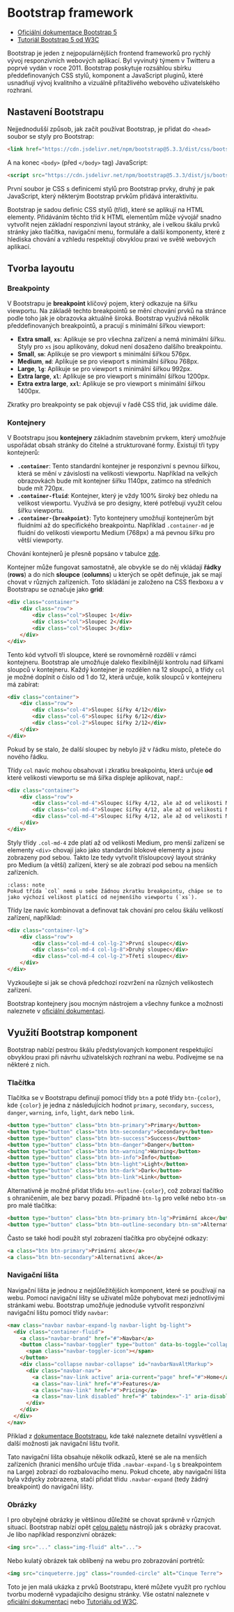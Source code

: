 Bootstrap framework
===================

* [Oficiální dokumentace Bootstrap 5](https://getbootstrap.com/docs/5.3/getting-started/introduction/)
* [Tutoriál Bootstrap 5 od W3C](https://www.w3schools.com/bootstrap5/index.php)

Bootstrap je jeden z nejpopulárnějších frontend frameworků pro rychlý vývoj responzivních webových aplikací. Byl vyvinutý týmem v Twitteru a poprvé vydán v roce 2011. Bootstrap poskytuje rozsáhlou sbírku předdefinovaných CSS stylů, komponent a JavaScript pluginů, které usnadňují vývoj kvalitního a vizuálně přitažlivého webového uživatelského rozhraní. 

Nastavení Bootstrapu
--------------------

Nejjednodušší způsob, jak začít používat Bootstrap, je přidat do `<head>` soubor se styly pro Bootstrap:

```html
<link href="https://cdn.jsdelivr.net/npm/bootstrap@5.3.3/dist/css/bootstrap.min.css" rel="stylesheet" integrity="sha384-rbsA2VBKQhggwzxH7pPCaAqO46MgnOM80zW1RWuH61DGLwZJEdK2Kadq2F9CUG65" crossorigin="anonymous">
```

A na konec `<body>` (před `</body>` tag) JavaScript:

```html
<script src="https://cdn.jsdelivr.net/npm/bootstrap@5.3.3/dist/js/bootstrap.bundle.min.js" integrity="sha384-kenU1KFdBIe4zVF0s0G1M5b4hcpxyD9F7jL+jjXkk+Q2h455rYXK/7HAuoJl+0I4" crossorigin="anonymous"></script>
```

První soubor je CSS s definicemi stylů pro Bootstrap prvky, druhý je pak JavaScript, který některým Bootstrap prvkům přidává interaktivitu.

Bootstrap je sadou definic CSS stylů (tříd), které se aplikují na HTML elementy. Přidáváním těchto tříd k HTML elementům může vývojář snadno vytvořit nejen základní responzivní layout stránky, ale i velkou škálu prvků stránky jako tlačítka, navigační menu, formuláře a další komponenty, které z hlediska chování a vzhledu respektují obvyklou praxi ve světě webových aplikací.

Tvorba layoutu
--------------

### Breakpointy

V Bootstrapu je **breakpoint** klíčový pojem, který odkazuje na šířku viewportu. Na základě techto breakpointů se mění chování prvků na stránce podle toho jak je obrazovka aktuálně široká. Bootstrap využívá několik předdefinovaných breakpointů, a pracují s minimální šířkou viewport:

- **Extra small**, **`xs`**: Aplikuje se pro všechna zařízení a nemá minimální šířku. Styly pro `xs` jsou aplikovány, dokud není dosaženo dalšího breakpointu.
- **Small**, **`sm`**: Aplikuje se pro viewport s minimální šířkou 576px.
- **Medium**, **`md`**: Aplikuje se pro viewport s minimální šířkou 768px.
- **Large**, **`lg`**: Aplikuje se pro viewport s minimální šířkou 992px.
- **Extra large**, **`xl`**: Aplikuje se pro viewport s minimální šířkou 1200px.
- **Extra extra large**, **`xxl`**: Aplikuje se pro viewport s minimální šířkou 1400px.

Zkratky pro breakpointy se pak objevují v řadě CSS tříd, jak uvidíme dále.

### Kontejnery

V Bootstrapu jsou **kontejnery** základním stavebním prvkem, který umožňuje uspořádat obsah stránky do čitelné a strukturované formy. Existují tři typy kontejnerů:

- **`.container`**: Tento standardní kontejner je responzivní s pevnou šířkou, která se mění v závislosti na velikosti viewportu. Například na velkých obrazovkách bude mít kontejner šířku 1140px, zatímco na středních bude mít 720px.
- **`.container-fluid`**: Kontejner, který je vždy 100% široký bez ohledu na velikost viewportu. Využívá se pro designy, které potřebují využít celou šířku viewportu.
- **`.container-{breakpoint}`**: Tyto kontejnery umožňují kontejnerům být fluidními až do specifického breakpointu. Například `.container-md` je fluidní do velikosti viewportu Medium (768px) a má pevnou šířku pro větší viewporty.

Chování kontejnerů je přesně popsáno v tabulce [zde](https://getbootstrap.com/docs/5.3/layout/containers/).

Kontejner může fungovat samostatně, ale obvykle se do něj vkládají **řádky** (**rows**) a do nich **sloupce** (**columns**) u kterých se opět definuje, jak se mají chovat v různých zařízeních. Toto skládání je založeno na CSS flexboxu a v Bootstrapu se označuje jako **grid**:

```html
<div class="container">
    <div class="row">
        <div class="col">Sloupec 1</div>
        <div class="col">Sloupec 2</div>
        <div class="col">Sloupec 3</div>
    </div>
</div>
```

Tento kód vytvoří tři sloupce, které se rovnoměrně rozdělí v rámci kontejneru. Bootstrap ale umožňuje daleko flexibilnější kontrolu nad šířkami sloupců v kontejneru. Každý kontejner je rozdělen na 12 sloupců, a třídy `col` je možné doplnit o číslo od 1 do 12, která určuje, kolik sloupců v kontejneru má zabírat:

```html
<div class="container">
    <div class="row">
        <div class="col-4">Sloupec šířky 4/12</div>
        <div class="col-6">Sloupec šířky 6/12</div>
        <div class="col-2">Sloupec šířky 2/12</div>
    </div>
</div>
```
Pokud by se stalo, že další sloupec by nebylo již v řádku místo, přeteče do nového řádku.

Třídy `col` navíc mohou obsahovat i zkratku breakpointu, která určuje **od** které velikosti viewportu se má šířka displeje aplikovat, např.:

```html
<div class="container">
    <div class="row">
        <div class="col-md-4">Sloupec šířky 4/12, ale až od velikosti Medium</div>
        <div class="col-md-4">Sloupec šířky 4/12, ale až od velikosti Medium</div>
        <div class="col-md-4">Sloupec šířky 4/12, ale až od velikosti Medium</div>
    </div>
</div>
```

Styly třídy `.col-md-4` zde platí až od velikosti Medium, pro menší zařízení se elementy `<div>` chovají jako jako standardní blokové elementy a jsou zobrazeny pod sebou. Takto lze tedy vytvořit třísloupcový layout stránky pro Medium (a větší) zařízení, který se ale zobrazí pod sebou na menších zařízeních. 


```{admonition} Poznámka
:class: note
Pokud třída `col` nemá u sebe žádnou zkratku breakpointu, chápe se to jako výchozí velikost platící od nejmenšího viewportu (`xs`).
```

Třídy lze navíc kombinovat a definovat tak chování pro celou škálu velikostí zařízení, například:

```html
<div class="container-lg">
    <div class="row">
        <div class="col-md-4 col-lg-2">První sloupec</div>
        <div class="col-md-4 col-lg-8">Druhý sloupec</div>
        <div class="col-md-4 col-lg-2">Třetí sloupec</div>
    </div>
</div>
```
Vyzkoušejte si jak se chová předchozí rozvržení na různých velikostech zařízení.

Bootstrap kontejnery jsou mocným nástrojem a všechny funkce a možnosti naleznete v [oficiální dokumentaci](https://getbootstrap.com/docs/5.3/layout/grid/).

Využití Bootstrap komponent
---------------------------

Bootstrap nabízí pestrou škálu předstylovaných komponent respektující obvyklou praxi při návrhu uživatelských rozhraní na webu. Podívejme se na některé z nich.

### Tlačítka

Tlačítka se v Bootstrapu definují pomocí třídy `btn` a poté třídy `btn-{color}`, kde `{color}` je jedna z následujících hodnot `primary`, `secondary`, `success`, `danger`, `warning`, `info`, `light`, `dark` nebo `link`.

```html
<button type="button" class="btn btn-primary">Primary</button>
<button type="button" class="btn btn-secondary">Secondary</button>
<button type="button" class="btn btn-success">Success</button>
<button type="button" class="btn btn-danger">Danger</button>
<button type="button" class="btn btn-warning">Warning</button>
<button type="button" class="btn btn-info">Info</button>
<button type="button" class="btn btn-light">Light</button>
<button type="button" class="btn btn-dark">Dark</button>
<button type="button" class="btn btn-link">Link</button>
```

Alternativně je možné přidat třídu `btn-outline-{color}`, což zobrazí tlačítko s ohraničením, ale bez barvy pozadí. Případně `btn-lg` pro velké nebo `btn-sm` pro malé tlačítka:

```html
<button type="button" class="btn btn-primary btn-lg">Primární akce</button>
<button type="button" class="btn btn-outline-secondary btn-sm">Alternativní akce</button>
```

Často se také hodí použít styl zobrazení tlačítka pro obyčejné odkazy:

```html
<a class="btn btn-primary">Primární akce</a>
<a class="btn btn-secondary">Alternativní akce</a>
```

### Navigační lišta

Navigační lišta je jednou z nejdůležitějších komponent, které se používají na webu. Pomocí navigační lišty se uživatel může pohybovat mezi jednotlivými stránkami webu. Bootstrap umožňuje jednoduše vytvořit responzivní navigační lištu pomocí třídy `navbar`:

```html
<nav class="navbar navbar-expand-lg navbar-light bg-light">
  <div class="container-fluid">
    <a class="navbar-brand" href="#">Navbar</a>
    <button class="navbar-toggler" type="button" data-bs-toggle="collapse" data-bs-target="#navbarNavAltMarkup" aria-controls="navbarNavAltMarkup" aria-expanded="false" aria-label="Toggle navigation">
      <span class="navbar-toggler-icon"></span>
    </button>
    <div class="collapse navbar-collapse" id="navbarNavAltMarkup">
      <div class="navbar-nav">
        <a class="nav-link active" aria-current="page" href="#">Home</a>
        <a class="nav-link" href="#">Features</a>
        <a class="nav-link" href="#">Pricing</a>
        <a class="nav-link disabled" href="#" tabindex="-1" aria-disabled="true">Disabled</a>
      </div>
    </div>
  </div>
</nav>
```

Příklad z [dokumentace Bootstrapu](https://getbootstrap.com/docs/5.3/components/navbar/), kde také naleznete detailní vysvětlení a další možnosti jak navigační lištu tvořit.

Tato navigační lišta obsahuje několik odkazů, které se ale na menších zařízeních (hranici menšího určuje třída `.navbar-expand-lg` s breakpointem na Large) zobrazí do rozbalovacího menu. Pokud chcete, aby navigační lišta byla vždycky zobrazena, stačí přidat třídu `.navbar-expand` (tedy žádný breakpoint) do navigační lišty.

### Obrázky

I pro obyčejné obrázky je většinou důležité se chovat správně v různých situací. Bootstrap nabízí opět [celou paletu](https://getbootstrap.com/docs/5.3/content/images/) nástrojů jak s obrázky pracovat. Je libo například responzivní obrázek:

```html
<img src="..." class="img-fluid" alt="...">
```

Nebo kulatý obrázek tak oblíbený na webu pro zobrazování portrétů:

```html
<img src="cinqueterre.jpg" class="rounded-circle" alt="Cinque Terre">
```

Toto je jen malá ukázka z prvků Bootstrapu, které můžete využít pro rychlou tvorbu moderně vypadajícího designu stránky. Vše ostatní naleznete v [oficiální dokumentaci](https://getbootstrap.com/docs/5.3/getting-started/introduction/) nebo [Tutoriálu od W3C](https://www.w3schools.com/bootstrap5/index.php).
